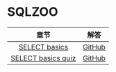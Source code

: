 # SQLZOO

| 章节 | 解答 |
| :-----: | :------: |
| [SELECT basics](https://sqlzoo.net/wiki/SELECT_basics) | [GitHub](https://github.com/MuShiHuaShang/SQLZOO/blob/master/SELECT%20basics.md) |
| [SELECT basics quiz](https://sqlzoo.net/wiki/SELECT_Quiz) | [GitHub](https://github.com/MuShiHuaShang/SQLZOO/blob/master/SELECT%20basics%20quiz.md) |